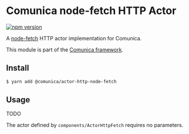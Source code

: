 # Comunica node-fetch HTTP Actor

[![npm version](https://badge.fury.io/js/%40comunica%2Factor-http-node-fetch.svg)](https://www.npmjs.com/package/@comunica/actor-http-node-fetch)

A [node-fetch](https://www.npmjs.com/package/node-fetch) HTTP actor implementation for Comunica.

This module is part of the [Comunica framework](https://github.com/comunica/comunica).

## Install

```bash
$ yarn add @comunica/actor-http-node-fetch
```

## Usage

TODO

The actor defined by `components/ActorHttpFetch` requires no parameters.
